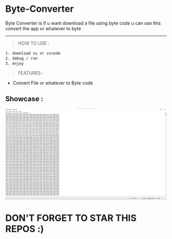# Byte-Converter
Byte Converter is if u want download a file using byte code u can use this convert the app or whatever to byte

---
> HOW TO USE : </br>
```
1. download vs or vscode
2. debug / run
3. enjoy 
```
> FEATURES : </br>
- Convert File or whatever to Byte code

## Showcase : </br>
![image img](/1.png)</br>

# DON'T FORGET TO STAR THIS REPOS :)
